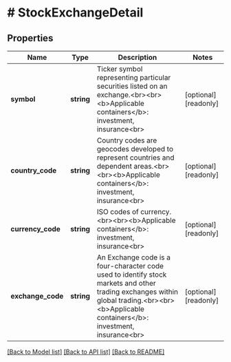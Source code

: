# # StockExchangeDetail

## Properties

Name | Type | Description | Notes
------------ | ------------- | ------------- | -------------
**symbol** | **string** | Ticker symbol representing particular securities listed on an exchange.&lt;br&gt;&lt;br&gt;&lt;b&gt;Applicable containers&lt;/b&gt;: investment, insurance&lt;br&gt; | [optional] [readonly]
**country_code** | **string** | Country codes are geocodes developed to represent countries and dependent areas.&lt;br&gt;&lt;br&gt;&lt;b&gt;Applicable containers&lt;/b&gt;: investment, insurance&lt;br&gt; | [optional] [readonly]
**currency_code** | **string** | ISO codes of currency.&lt;br&gt;&lt;br&gt;&lt;b&gt;Applicable containers&lt;/b&gt;: investment, insurance&lt;br&gt; | [optional] [readonly]
**exchange_code** | **string** | An Exchange code is a four-character code used to identify stock markets and other trading exchanges within global trading.&lt;br&gt;&lt;br&gt;&lt;b&gt;Applicable containers&lt;/b&gt;: investment, insurance&lt;br&gt; | [optional] [readonly]

[[Back to Model list]](../../README.md#models) [[Back to API list]](../../README.md#endpoints) [[Back to README]](../../README.md)
